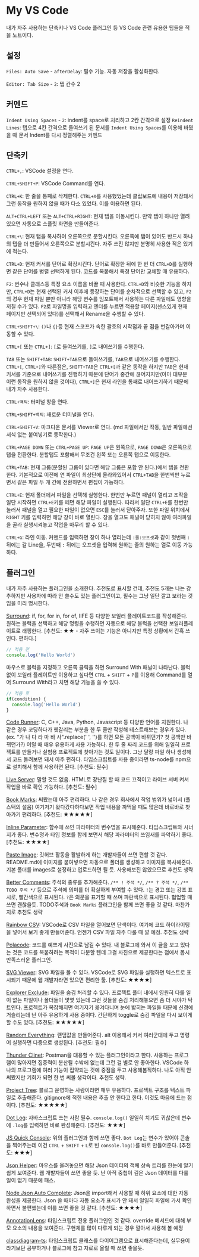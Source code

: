 # My VS Code
내가 자주 사용하는 단축키나 VS Code 플러그인 등 VS Code 관련 유용한 팁들을 적을 노트이다.

## 설정
`Files: Auto Save` - `afterDelay`: 필수 기능. 자동 저장을 활성화한다.

`Editor: Tab Size` - `2`: 탭 칸수 2


## 커멘드
`Indent Using Spaces` - `2`: indent를 space로 처리하고 2칸 간격으로 설정
`Reindent Lines`: 탭으로 4칸 간격으로 들여쓰기 된 문서를 `Indent Using Spaces`를 이용해 바꿨을 때 문서 Indent를 다시 정렬해주는 커멘드

## 단축키

`CTRL+,`: VSCode 설정을 연다.

`CTRL+SHIFT+P`: VSCode Command를 연다.

`CTRL+K`: 한 줄을 통째로 삭제한다. `CTRL+X`를 사용했었는데 클립보드에 내용이 저장돼서 그런 동작을 원하지 않을 때가 다소 있었다. 이를 이용하면 된다.

`ALT+CTRL+LEFT` 또는 `ALT+CTRL+RIGHT`: 현재 탭을 이동시킨다. 만약 탭이 하나만 열려있으면 자동으로 스플릿 화면을 만들어준다.

`CTRL+\`: 현재 탭을 복사하여 오른쪽으로 분할시킨다. 오른쪽에 탭이 있어도 반드시 하나의 탭을 더 만들어서 오른쪽으로 분할시킨다. 자주 쓰진 않지만 분명히 사용한 적은 있기에 적는다.

`CTRL+D`: 현재 커서를 단어로 확장시킨다. 단어로 확장한 뒤에 한 번 더 `CTRL+D`를 실행하면 같은 단어를 병렬 선택하게 된다. 코드를 복붙해서 특정 단어만 교체할 때 유용하다.

`F2`: 변수나 클래스등 특정 요소 이름을 바꿀 때 사용한다. `CTRL+D`와 비슷한 기능을 하지만, `CTRL+D`는 현재 선택된 커서 이후에 등장하는 단어를 순차적으로 선택할 수 있고, `F2`의 경우 현재 파일 뿐만 아니라 해당 변수를 임포트해서 사용하는 다른 파일에도 영향을 끼칠 수가 있다. `F2`로 파일명을 입력하고 엔터를 누르면 적용할 페이지(센스있게 현재 페이지만 선택되어 있다)를 선택해서 Rename을 수행할 수 있다.

`CTRL+SHIFT+\`: `()`나 `{}`등 현재 스코프가 속한 괄호의 시작점과 끝 점을 번갈아가며 이동할 수 있다.

`CTRL+[` 또는 `CTRL+]`: `[`로 들여쓰기를, `]`로 내어쓰기를 수행한다.

`TAB` 또는 `SHIFT+TAB`: `SHIFT+TAB`으로 들여쓰기를, `TAB`으로 내어쓰기를 수행한다. `CTRL+[`, `CTRL+]`와 다른점은, `SHIFT+TAB`은 `CTRL+[`과 같은 동작을 하지만 `TAB`은 현재 커서를 기준으로 내어쓰기를 진행하기 때문에 단어가 중간에 끊어지지만(아마 대부분 이런 동작을 원하지 않을 것이다), `CTRL+]`은 현재 라인을 통째로 내어쓰기하기 때문에 내가 자주 사용한다.

`CTRL+백틱`: 터미널 창을 연다.

`CTRL+SHIFT+백틱`: 새로운 터미널을 연다.

`CTRL+SHIFT+V`: 마크다운 문서를 Viewer로 연다. (md 파일에서만 작동, 일반 파일에선 서식 없는 붙여넣기로 동작한다.)

`CTRL+PAGE DOWN` 또는 `CTRL+PAGE UP`: `PAGE UP`은 왼쪽으로, `PAGE DOWN`은 오른쪽으로 탭을 전환한다. 분할탭도 포함해서 무조건 왼쪽 또는 오른쪽 탭으로 이동한다.

`CTRL+TAB`: 현재 그룹(분할된 그룹이 있다면 해당 그룹은 포함 안 된다.)에서 탭을 전환한다. 기본적으로 이전에 연 파일이 최상단에 올라와있어서 `CTRL+TAB`을 한번씩만 누르면서 같은 파일 두 개 간에 전환하면서 편집이 가능하다.

`CTRL+E`: 현재 폴더에서 파일을 선택해 실행한다. 한번만 누르면 패널이 열리고 조작을 일단 시작하면 `CTRL+E`키를 떼면 해당 파일이 실행된다. 따라서 일단 `CTRL+E`를 한번만 눌러서 패널을 열고 필요한 파일이 없으면 `ESC`를 눌러서 닫아주자. 또한 파일 위치에서 `RIGHT` 키를 입력하면 해당 창이 바로 열린다. 창을 열고도 패널이 닫히지 않아 여러파일을 골라 실행시켜놓고 작업을 마무리 할 수 있다.

`CTRL+G`: 라인 이동. 커맨드를 입력하면 창이 하나 열리는데 `:줄:오프셋`과 같이 첫번째 `:` 뒤에는 갈 Line을, 두번째 `:` 뒤에는 오프셋을 입력해 원하는 줄의 원하는 열로 이동 가능하다.

## 플러그인
내가 자주 사용하는 플러그인을 소개한다.
추천도로 표시할 건데, 추천도 5개는 나는 강추하지만 사용자에 따라 안 쓸수도 있는 플러그인이고, 필수는 그냥 일단 깔고 보라는 것임을 미리 명시한다.

[Surround](https://marketplace.visualstudio.com/items?itemName=yatki.vscode-surround): if, for, for in, for of, IIFE 등 다양한 보일러 플레이트코드를 작성해준다. 원하는 블럭을 선택하고 해당 명령을 수행하면 자동으로 해당 블럭을 선택한 보일러플레이트로 래핑한다. \[추천도: ★★ - 자주 쓰이는 기능은 아니지만 특정 상황에서 간혹 쓰인다. 편하다.]

```js
// 적용 전
console.log('Hello World')
```

마우스로 블럭을 지정하고 오른쪽 클릭을 하면 Surround With 패널이 나타난다. 블럭 없이 보일러 플레이트만 이용하고 싶다면 `CTRL` + `SHIFT` + `P`를 이용해 Command를 열어 Surround With라고 치면 해당 기능을 쓸 수 있다.

```js
// 적용 후
if(condition) {
  console.log('Hello World')
}
```

[Code Runner](https://marketplace.visualstudio.com/items?itemName=formulahendry.code-runner): C, C++, Java, Python, Javascript 등 다양한 언어를 지원한다. 나 같은 경우 코딩하다가 헷갈리는 부분을 한 두 줄만 작성해 테스트해보는 경우가 있다. (ex. "가 나 다 라 마 바 사".replace(' ', '')를 하면 모든 공백이 바뀌던가? 첫 공백만 바뀌던가?) 이럴 때 매우 유용하게 사용 가능하다. 한 두 줄 짜리 코드를 위해 일일히 프로젝트를 만들거나 실험용 프로젝트에 찾아가는 것도 일이다. 그냥 달랑 파일 하나 생성해서 코드 돌려보면 돼서 아주 편하다. 타입스크립트를 사용 중이라면 ts-node를 npm으로 설치해서 함께 사용하면 된다. \[추천도: 필수]

[Live Server](https://marketplace.visualstudio.com/items?itemName=ritwickdey.LiveServer): 말할 것도 없음. HTML로 장난질 할 때 코드 끄적이고 라이브 서버 켜서 작업물 바로 확인 가능하다. \[추천도: 필수]

[Book Marks](https://marketplace.visualstudio.com/items?itemName=alefragnani.Bookmarks): 써봤는데 아주 편리하다. 나 같은 경우 회사에서 작업 범위가 넓어서 (풀스택의 설움) 여기저기 왔다갔다하다보면 작업 내용을 까먹을 때도 많은데 바로바로 찾아가기 편리하다. \[추천도: ★★★★★]

[Inline Parameter](https://marketplace.visualstudio.com/items?itemName=liamhammett.inline-parameters): 함수에 쓰인 파라미터의 변수명을 표시해준다. 타입스크립트와 시너지가 좋다. 변수명과 타입 정보를 함께 보면서 해당 파라미터의 쓰임새를 파악하기 좋다. \[추천도: ★★★★]

[Paste Image](https://marketplace.visualstudio.com/items?itemName=mushan.vscode-paste-image): 깃허브 활동을 활발하게 하는 개발자들이 쓰면 편할 것 같다. README.md에 이미지를 붙여넣으면 자동으로 폴더를 생성하고 이미지를 복사해준다. 기본 폴더를 images로 설정하고 업로드하면 될 듯. 사용해보진 않았으므로 추천도 생략

[Better Comments](https://marketplace.visualstudio.com/items?itemName=aaron-bond.better-comments): 주석의 종류를 추가해준다. `/** ! 주석 */`, `/** ? 주석 */`, `/** TODO 주석 */` 등으로 주석에 의미를 더 확실하게 부여할 수 있다. `!`는 경고 또는 강조 표시로, 빨간색으로 표시된다. `?`은 의문을 표기할 때 쓰며 파란색으로 표시된다. 협업할 때 쓰면 괜찮을듯. TODO주석과 `Book Marks` 플러그인을 함께 쓰면 좋을 것 같다. 마찬가지로 추천도 생략

[Rainbow CSV](https://marketplace.visualstudio.com/items?itemName=mechatroner.rainbow-csv): VSCode로 CSV 파일을 열어보면 단색이다. 여기에 코드 하이라이팅을 넣어서 보기 좋게 만들어준다. 언젠가 CSV 파일 자주 다룰 때 깔 예정. 추천도 생략

[Polacode](https://marketplace.visualstudio.com/items?itemName=mrrefactoring.polacode-fixed-edition): 코드를 예쁘게 사진으로 남길 수 있다. 내 블로그에 와서 이 글을 보고 있다는 것은 코드를 복붙하려는 목적이 다분할 텐데 그걸 사진으로 제공한다는 점에서 몹시 만족스러운 플러그인. 

[SVG Viewer](https://marketplace.visualstudio.com/items?itemName=Dheovani.svg-viewer): SVG 파일을 볼 수 있다. VSCode로 SVG 파일을 실행하면 텍스트로 표시되기 때문에 웹 개발자라면 있으면 편리한 툴. \[추천도: ★★★★]

[Explorer Exclude](https://marketplace.visualstudio.com/items?itemName=PeterSchmalfeldt.explorer-exclude): 파일을 숨김 처리할 수 있다. 프로젝트 폴더 내에서 영원히 다룰 일이 없는 파일이나 폴더들이 몇몇 있는데 그런 것들을 숨김 처리해놓으면 좀 더 시야가 탁 트인다. 프로젝트가 복잡해지면 여기저기 옮겨다니며 눈에 밟히는 파일들 때문에 신경에 거슬리는데 난 아주 유용하게 사용 중이다. 간단하게 toggle로 숨김 파일을 다시 보이게 할 수도 있다. \[추천도: ★★★★★]

[Random Everything](https://marketplace.visualstudio.com/items?itemName=helixquar.randomeverything): 랜덤값을 만들어준다. alt 이용해서 커서 여러군대에 두고 명령어 실행하면 다중으로 생성된다. \[추천도: 필수]

[Thunder Clinet](https://marketplace.visualstudio.com/items?itemName=rangav.vscode-thunder-client): Postman을 대용할 수 있는 플러그인이라고 한다. 사용하는 프로그램이 많아지면 집중력이 분산될 수밖에 없는데 그런 걸 별로 안 좋아한다. VSCode 하나의 프로그램에 여러 기능이 집약되는 것에 중점을 두고 사용해봄직하다. 나도 아직 안 써봤지만 기회가 되면 한 번 써볼 생각이다. 추천도 생략.

[Project Tree](https://marketplace.visualstudio.com/items?itemName=zhucy.project-tree): 블로그 운영하는 사람이라면 매우 유용하다. 프로젝트 구조를 텍스트 파일로 추출해준다. gitignore에 적힌 내용은 추출 안 한다고 한다. 이것도 마음에 드는 점이다. \[추천도: ★★★★★]

[Dot Log](https://marketplace.visualstudio.com/items?itemName=jaluik.dot-log): 자바스크립트 쓰는 사람 필수. `console.log()` 일일히 치기도 귀찮은데 변수에 `.log`를 입력하면 바로 완성해준다. \[추천도: ★★★]

[JS Quick Console](https://marketplace.visualstudio.com/items?itemName=AhadCove.js-quick-console): 위의 플러그인과 함께 쓰면 좋다. `Dot Log`는 변수가 있어야 콘솔을 찍어주는데 이건 `CTRL` + `SHIFT` + `L`로 빈 `console.log()`를 바로 만들어준다. \[추천도: ★★★]

[Json Helper](https://marketplace.visualstudio.com/items?itemName=zhoufeng.json-helper): 마우스를 올려놓으면 해당 Json 데이터의 객체 상속 트리를 한눈에 알기 쉽게 보여준다. 웹 개발자들이 쓰면 좋을 듯. 난 아직 중첩이 깊은 Json 데이터를 다룰 일이 없기 때문에 패스.

[Node Json Auto Complete](https://marketplace.visualstudio.com/items?itemName=bhshawon.node-json-autocomplete): Json을 import해서 사용할 때 하위 요소에 대한  자동 완성을 제공한다. Json 쓸 때마다 자동 요소가 표시가 안 돼서 일일히 파일에 가서 확인하면서 불편했는데 이를 쓰면 좋을 것 같다. \[추천도: ★★★★]

[AnnotationLens](https://marketplace.visualstudio.com/items?itemName=Al3xCubed.annotation-lens-cubed): 타입스크립트 전용 플러그인인 것 같다. override 메서드에 대해 부모 요소의 내용을 보여준다. 구현체를 많이 다루게 되는 경우 깔아서 사용해 볼 예정

[classdiagram-ts](https://marketplace.visualstudio.com/items?itemName=AlexShen.classdiagram-ts): 타입스크립트 클래스를 다이어그램으로 표시해준다는데, 실무용이라기보단 공부하거나 블로그에 참고 자료로 올릴 때 쓰면 좋을듯.